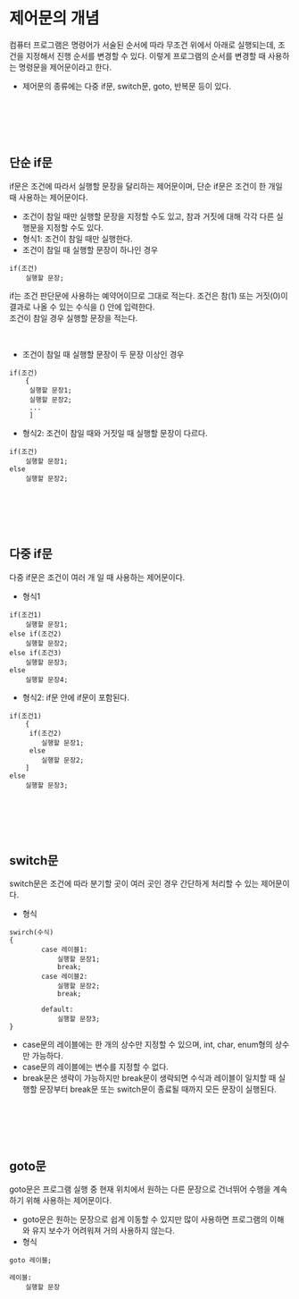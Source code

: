 # 제어문의 개념
컴퓨터 프로그램은 명령어가 서술된 순서에 따라 무조건 위에서 아래로 실행되는데, 조건을 지정해서 진행 순서를 변경할 수 있다. 이렇게 프로그램의 순서를 변경할 때 사용하는 명령문을 제어문이라고 한다.
- 제어문의 종류에는 다중 if문, switch문, goto, 반복문 등이 있다.

<br>
<br>
<br>
<br>

## 단순 if문
if문은 조건에 따라서 실행할 문장을 달리하는 제어문이며, 단순 if문은 조건이 한 개일 때 사용하는 제어문이다.
- 조건이 참일 때만 실행할 문장을 지정할 수도 있고, 참과 거짓에 대해 각각 다른 실행문을 지정할 수도 있다.
- 형식1: 조건이 참일 때만 실행한다.
- 조건이 참일 때 실행할 문장이 하나인 경우

```
if(조건)                    
    실행할 문장;
```
if는 조건 판단문에 사용하는 예약어이므로 그대로 적는다.
조건은 참(1) 또는 거짓(0)이 결과로 나올 수 있는 수식을 () 안에 입력한다.   
조건이 참일 경우 실행할 문장을 적는다.

<br>

- 조건이 참일 때 실행할 문장이 두 문장 이상인 경우

```
if(조건)
    {
     실행할 문장1;       
     실행할 문장2;
     ...
     ]
```
- 형식2: 조건이 참일 때와 거짓일 때 실행할 문장이 다르다.

```
if(조건)
    실행할 문장1;
else
    실행할 문장2;    
```

<br>
<br>
<br>
<br>

## 다중 if문
다중 if문은 조건이 여러 개 일 때 사용하는 제어문이다.
- 형식1

```
if(조건1)
    실행할 문장1;
else if(조건2)
    실행할 문장2;    
else if(조건3)
    실행할 문장3;    
else
    실행할 문장4;
```

- 형식2: if문 안에 if문이 포함된다.

```
if(조건1)
    {
     if(조건2)
        실행할 문장1;
     else
        실행할 문장2;
    ]
else
    실행할 문장3;
```

<br>
<br>
<br>
<br>

## switch문
switch문은 조건에 따라 분기할 곳이 여러 곳인 경우 간단하게 처리할 수 있는 제어문이다.
- 형식

```
swirch(수식)
{
        case 레이블1:
            실행할 문장1;
            break;
        case 레이블2:
            실행할 문장2;
            break;

        default:
            실행할 문장3;
}
```

- case문의 레이블에는 한 개의 상수만 지정할 수 있으며, int, char, enum형의 상수만 가능하다.
- case문의 레이블에는 변수를 지정할 수 없다.
- break문은 생략이 가능하지만 break문이 생략되면 수식과 레이블이 일치할 때 실행할 문장부터 break문 또는 switch문이 종료될 때까지 모든 문장이 실행된다.

<br>
<br>
<br>
<br>

## goto문
goto문은 프로그램 실행 중 현재 위치에서 원하는 다른 문장으로 건너뛰어 수행을 계속하기 위해 사용하는 제어문이다.
- goto문은 원하는 문장으로 쉽게 이동할 수 있지만 많이 사용하면 프로그램의 이해와 유지 보수가 어려워져 거의 사용하지 않는다.
- 형식

```
goto 레이블;

레이블:
    실행할 문장
```

